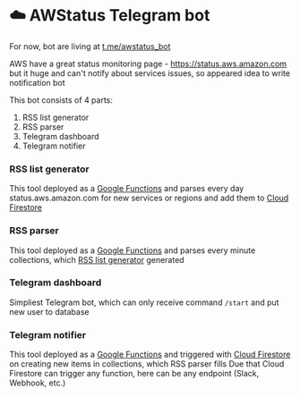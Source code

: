 # ☁️ AWStatus Telegram bot

For now, bot are living at [t.me/awstatus_bot](t.me/awstatus_bot)

AWS have a great status monitoring page - https://status.aws.amazon.com but it huge and can't notify about services issues, so appeared idea to write notification bot

This bot consists of 4 parts:

1. RSS list generator
2. RSS parser
3. Telegram dashboard 
4. Telegram notifier


### <a name="rsslist"></a>RSS list generator 
This tool deployed as a [Google Functions](https://cloud.google.com/functions) and parses every day status.aws.amazon.com for new services or regions and add them to [Cloud Firestore](https://firebase.google.com/docs/firestore)

### <a name="rssparser"></a>RSS parser
This tool deployed as a [Google Functions](https://cloud.google.com/functions) and parses every minute collections, which [RSS list generator](#rsslist) generated

### <a name="tgdash"></a>Telegram dashboard 
Simpliest Telegram bot, which can only receive command `/start` and put new user to database

### <a name="tgnotifier"></a>Telegram notifier
This tool deployed as a [Google Functions](https://cloud.google.com/functions) and triggered with [Cloud Firestore](https://firebase.google.com/docs/functions/firestore-events) on creating new items in collections, which RSS parser fills
Due that Cloud Firestore can trigger any function, here can be any endpoint (Slack, Webhook, etc.)
